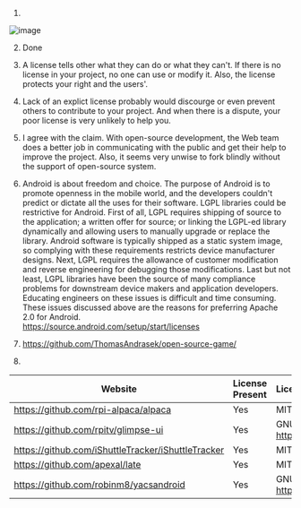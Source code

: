 
1. <br />
![image](https://user-images.githubusercontent.com/68314331/152573766-af73abfc-204a-4c6a-a2f4-bdfeaacefac7.png) <br />

2. Done <br />

3. A license tells other what they can do or what they can't. If there is no license in your project, no one can use or modify it. Also, the license protects your right and the users'. <br />

4. Lack of an explict license probably would discourge or even prevent others to contribute to your project. And when there is a dispute, your poor license is very unlikely to help you. <br />

5. I agree with the claim. With open-source development, the Web team does a better job in communicating with the public and get their help to improve the project. Also, it seems very unwise to fork blindly without the support of open-source system. <br />

6. Android is about freedom and choice. The purpose of Android is to promote openness in the mobile world, and the developers couldn't predict or dictate all the uses for their software. LGPL libraries could be restrictive for Android. First of all, LGPL requires shipping of source to the application; a written offer for source; or linking the LGPL-ed library dynamically and allowing users to manually upgrade or replace the library. Android software is typically shipped as a static system image, so complying with these requirements restricts device manufacturer designs. Next, LGPL requires the allowance of customer modification and reverse engineering for debugging those modifications. Last but not least, LGPL libraries have been the source of many compliance problems for downstream device makers and application developers. Educating engineers on these issues is difficult and time consuming. These issues discussed above are the reasons for preferring Apache 2.0 for Android. <br />
https://source.android.com/setup/start/licenses <br />

7. https://github.com/ThomasAndrasek/open-source-game/ <br />

8. <br />
Website | License Present | License
---------|:----------|:-------
https://github.com/rpi-alpaca/alpaca | Yes | MIT License https://en.wikipedia.org/wiki/MIT_License
https://github.com/rpitv/glimpse-ui | Yes | GNU General Public License v3.0 https://en.wikipedia.org/wiki/GNU_General_Public_License
https://github.com/iShuttleTracker/iShuttleTracker | Yes | MIT License https://en.wikipedia.org/wiki/MIT_License
https://github.com/apexal/late | Yes | MIT License https://en.wikipedia.org/wiki/MIT_License
https://github.com/robinm8/yacsandroid | Yes | GNU General Public License v2.0 https://en.wikipedia.org/wiki/GNU_General_Public_License
